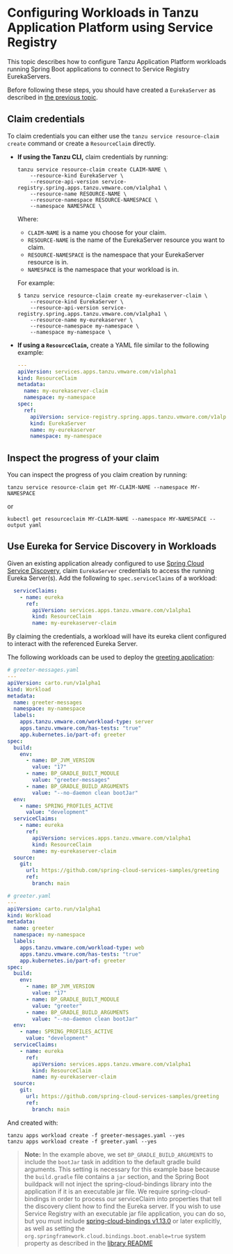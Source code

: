 # Configuring Workloads in Tanzu Application Platform using Service Registry

This topic describes how to configure Tanzu Application Platform workloads
running Spring Boot applications to connect to Service Registry EurekaServers.

Before following these steps, you should have created a `EurekaServer` as
described in [the previous topic](configuring-eureka-servers.hbs.md).

## <a id="claim-creds"></a>Claim credentials

To claim credentials you can either use the `tanzu service resource-claim create` command
or create a `ResourceClaim` directly.

- **If using the Tanzu CLI,** claim credentials by running:

    ```console
    tanzu service resource-claim create CLAIM-NAME \
        --resource-kind EurekaServer \
        --resource-api-version service-registry.spring.apps.tanzu.vmware.com/v1alpha1 \
        --resource-name RESOURCE-NAME \
        --resource-namespace RESOURCE-NAMESPACE \
        --namespace NAMESPACE \
    ```

    Where:

    - `CLAIM-NAME` is a name you choose for your claim.
    - `RESOURCE-NAME` is the name of the EurekaServer resource you want to claim.
    - `RESOURCE-NAMESPACE` is the namespace that your EurekaServer resource is in.
    - `NAMESPACE` is the namespace that your workload is in.

    For example:

    ```console
    $ tanzu service resource-claim create my-eurekaserver-claim \
        --resource-kind EurekaServer \
        --resource-api-version service-registry.spring.apps.tanzu.vmware.com/v1alpha1 \
        --resource-name my-eurekaserver \
        --resource-namespace my-namespace \
        --namespace my-namespace \
    ```

- **If using a `ResourceClaim`,** create a YAML file similar to the following example:

    ```yaml
    ---
    apiVersion: services.apps.tanzu.vmware.com/v1alpha1
    kind: ResourceClaim
    metadata:
      name: my-eurekaserver-claim
      namespace: my-namespace
    spec:
      ref:
        apiVersion: service-registry.spring.apps.tanzu.vmware.com/v1alpha1
        kind: EurekaServer
        name: my-eurekaserver
        namespace: my-namespace
    ```

## <a id="inspect"></a>Inspect the progress of your claim

You can inspect the progress of you claim creation by running:

```console
tanzu service resource-claim get MY-CLAIM-NAME --namespace MY-NAMESPACE
```

or

```console
kubectl get resourceclaim MY-CLAIM-NAME --namespace MY-NAMESPACE --output yaml
```

## <a id="inspect"></a>Use Eureka for Service Discovery in Workloads

Given an existing application already configured to use 
[Spring Cloud Service Discovery](https://cloud.spring.io/spring-cloud-netflix/reference/html/#service-discovery-eureka-clients),
claim `EurekaServer` credentials to access the running Eureka Server(s). Add the following to 
`spec.serviceClaims` of a workload:

```YAML
  serviceClaims:
    - name: eureka
      ref:
        apiVersion: services.apps.tanzu.vmware.com/v1alpha1
        kind: ResourceClaim
        name: my-eurekaserver-claim
```

By claiming the credentials, a workload will have its eureka client configured to interact with 
the referenced Eureka Server.

The following workloads can be used to deploy the [greeting application](https://github.com/spring-cloud-services-samples/greeting):

```YAML
# greeter-messages.yaml
---
apiVersion: carto.run/v1alpha1
kind: Workload
metadata:
  name: greeter-messages
  namespace: my-namespace
  labels:
    apps.tanzu.vmware.com/workload-type: server
    apps.tanzu.vmware.com/has-tests: "true"
    app.kubernetes.io/part-of: greeter
spec:
  build:
    env:
      - name: BP_JVM_VERSION
        value: "17"
      - name: BP_GRADLE_BUILT_MODULE
        value: "greeter-messages"
      - name: BP_GRADLE_BUILD_ARGUMENTS
        value: "--no-daemon clean bootJar"
  env:
    - name: SPRING_PROFILES_ACTIVE
      value: "development"
  serviceClaims:
    - name: eureka
      ref:
        apiVersion: services.apps.tanzu.vmware.com/v1alpha1
        kind: ResourceClaim
        name: my-eurekaserver-claim
  source:
    git:
      url: https://github.com/spring-cloud-services-samples/greeting
      ref:
        branch: main
```

```YAML
# greeter.yaml
---
apiVersion: carto.run/v1alpha1
kind: Workload
metadata:
  name: greeter
  namespace: my-namespace
  labels:
    apps.tanzu.vmware.com/workload-type: web
    apps.tanzu.vmware.com/has-tests: "true"
    app.kubernetes.io/part-of: greeter
spec:
  build:
    env:
      - name: BP_JVM_VERSION
        value: "17"
      - name: BP_GRADLE_BUILT_MODULE
        value: "greeter"
      - name: BP_GRADLE_BUILD_ARGUMENTS
        value: "--no-daemon clean bootJar"
  env:
    - name: SPRING_PROFILES_ACTIVE
      value: "development"
  serviceClaims:
    - name: eureka
      ref:
        apiVersion: services.apps.tanzu.vmware.com/v1alpha1
        kind: ResourceClaim
        name: my-eurekaserver-claim
  source:
    git:
      url: https://github.com/spring-cloud-services-samples/greeting
      ref:
        branch: main
```

And created with:

```console
tanzu apps workload create -f greeter-messages.yaml --yes
tanzu apps workload create -f greeter.yaml --yes
```

> **Note:** In the example above, we set `BP_GRADLE_BUILD_ARGUMENTS` to include the
> `bootJar` task in addition to the default gradle build arguments. This setting is
> necessary for this example base because the `build.gradle` file contains a
> `jar` section, and the Spring Boot buildpack will not inject the
> spring-cloud-bindings library into the application if it is an executable jar
> file. We require spring-cloud-bindings in order to process our serviceClaim
> into properties that tell the discovery client how to find the Eureka server.
> If you wish to use Service Registry with an executable jar file application,
> you can do so, but you must include [spring-cloud-bindings
> v1.13.0](https://mvnrepository.com/artifact/org.springframework.cloud/spring-cloud-bindings/1.13.0)
> or later explicitly, as well as setting the
> `org.springframework.cloud.bindings.boot.enable=true` system property as
> described in the [library
> README](https://github.com/spring-cloud/spring-cloud-bindings#spring-boot-configuration)